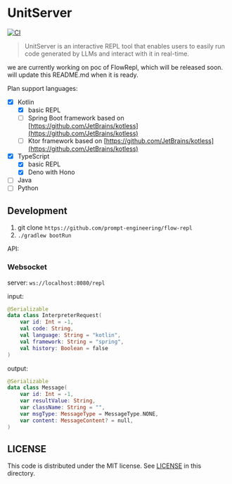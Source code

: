 # UnitServer

[![CI](https://github.com/prompt-engineering/flow-repl/actions/workflows/ci.yaml/badge.svg)](https://github.com/prompt-engineering/flow-repl/actions/workflows/ci.yaml)

> UnitServer is an interactive REPL tool that enables users to easily run code generated by LLMs and interact with it in
> real-time.

we are currently working on poc of FlowRepl, which will be released soon. will update this README.md when it is ready.

Plan support languages:

- [x] Kotlin
    - [x] basic REPL
    - [ ] Spring Boot framework based on [https://github.com/JetBrains/kotless](https://github.com/JetBrains/kotless)
    - [ ] Ktor framework based on [https://github.com/JetBrains/kotless](https://github.com/JetBrains/kotless)
- [x] TypeScript
    - [x] basic REPL 
    - [x] Deno with Hono
- [ ] Java
- [ ] Python

## Development

1. git clone `https://github.com/prompt-engineering/flow-repl`
2. `./gradlew bootRun`

API:

### Websocket

server: `ws://localhost:8080/repl`

input:

```kotlin
@Serializable
data class InterpreterRequest(
    var id: Int = -1,
    val code: String,
    val language: String = "kotlin",
    val framework: String = "spring",
    val history: Boolean = false
)
```

output:

```kotlin
@Serializable
data class Message(
    var id: Int = -1,
    var resultValue: String,
    var className: String = "",
    var msgType: MessageType = MessageType.NONE,
    var content: MessageContent? = null,
)
```

## LICENSE

This code is distributed under the MIT license. See [LICENSE](kotlin-repl/LICENSE) in this directory.
